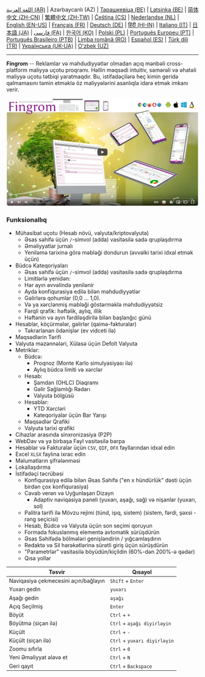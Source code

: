 [اللغة العربية (AR)](./about_ar.md) |
Azərbaycanlı (AZ) |
[Тарашкевіца (BE)](./about_be.md) |
[Latsinka (BE)](./about_be_EU.md) |
[简体中文 (ZH-CN)](./about_zh.md) |
[繁體中文 (ZH-TW)](./about_zh_TW.md) |
[Čeština (CS)](./about_cs.md) |
[Nederlandse (NL)](./about_nl.md) |
[English (EN-US)](./about_en.md) |
[Français (FR)](./about_fr.md) |
[Deutsch (DE)](./about_de.md) |
[हिंदी (HI-IN)](./about_hi.md) |
[Italiano (IT)](./about_it.md) |
[日本語 (JA)](./about_ja.md) |
[فارسی (FA)](./about_fa.md) |
[한국어 (KO)](./about_ko.md) |
[Polski (PL)](./about_pl.md) |
[Português Europeu (PT)](./about_pt.md) |
[Português Brasileiro (PTB)](./about_pt_BR.md) |
[Limba română (RO)](./about_ro.md) |
[Español (ES)](./about_es.md) |
[Türk dili (TR)](./about_tr.md) |
[Українська (UK-UA)](./about_uk.md) |
[O'zbek (UZ)](./about_uz.md)

---

**Fingrom** -- Reklamlar və məhdudiyyətlər olmadan açıq mənbəli cross-platform maliyyə uçotu proqramı.
Həllin məqsədi intuitiv, səmərəli və əhatəli maliyyə uçotu tətbiqi yaratmaqdır.
Bu, istifadəçilərə heç kimin geridə qalmamasını təmin etməklə öz maliyyələrini asanlıqla idarə etmək imkanı verir.

[![Videoya baxın](../images/presentation_en.png)](https://youtu.be/sNTbpILLsOw)

### Funksionallıq
- Mühasibat uçotu (Hesab növü, valyuta/kriptovalyuta)
  - Əsas səhifə üçün `/`-simvol (adda) vasitəsilə sadə qruplaşdırma
  - Əməliyyatlar jurnalı
  - Yeniləmə tarixinə görə məbləği dondurun (əvvəlki tarixi idxal etmək üçün)
- Büdcə Kateqoriyaları
  - Əsas səhifə üçün `/`-simvol (adda) vasitəsilə sadə qruplaşdırma
  - Limitlərlə yenidən:
  - Hər ayın əvvəlində yenilənir
  - Ayda konfiqurasiya edilə bilən məhdudiyyətlər
  - Gəlirlərə qohumlar (0,0 ... 1,0).
  - Və ya xərclənmiş məbləği göstərməklə məhdudiyyətsiz
  - Fərqli qrafik: həftəlik, aylıq, illik
  - Həftənin və ayın fərdiləşdirilə bilən başlanğıc günü
- Hesablar, köçürmələr, gəlirlər (qaimə-fakturalar)
  - Təkrarlanan ödənişlər (ev vidceti ilə)
- Məqsədlərin Tərifi
- Valyuta məzənnələri, Xülasə üçün Defolt Valyuta
- Metriklər:
  - Büdcə:
    - Proqnoz (Monte Karlo simulyasiyası ilə)
    - Aylıq büdcə limiti və xərclər
  - Hesab:
    - Şamdan (OHLC) Diaqramı
    - Gəlir Sağlamlığı Radarı
    - Valyuta bölgüsü
  - Hesablar:
    - YTD Xərcləri
    - Kateqoriyalar üçün Bar Yarışı
  - Məqsədlər Qrafiki
  - Valyuta tarixi qrafiki
- Cihazlar arasında sinxronizasiya (P2P)
- WebDav və ya birbaşa Fayl vasitəsilə bərpa
- Hesablar və Fakturalar üçün `CSV`, `QIF`, `OFX` fayllarından idxal edin
- Excel `XLSX` faylına ixrac edin
- Məlumatların şifrələnməsi
- Lokallaşdırma
- İstifadəçi təcrübəsi
  - Konfiqurasiya edilə bilən Əsas Səhifə ("en x hündürlük" dəsti üçün birdən çox konfiqurasiya)
  - Cavab verən və Uyğunlaşan Dizayn
    - Adaptiv naviqasiya paneli (yuxarı, aşağı, sağ) və nişanlar (yuxarı, sol)
  - Palitra tərifi ilə Mövzu rejimi (tünd, işıq, sistem) (sistem, fərdi, şəxsi - rəng seçicisi)
  - Hesab, Büdcə və Valyuta üçün son seçimi qoruyun
  - Formada fokuslanmış elementə avtomatik sürüşdürün
  - Əsas Səhifədə bölmələri genişləndirin / yığcamlaşdırın
  - Redaktə və Sil hərəkətlərinə sürətli giriş üçün sürüşdürün
  - "Parametrlər" vasitəsilə böyüdün/kiçildin (60%-dən 200%-ə qədər)
  - Qısa yollar

| Təsvir                               | Qısayol              |
| ------------------------------------ | -------------------- |
| Naviqasiya çekmecesini açın/bağlayın | `Shift` + `Enter`    |
| Yuxarı gedin                         | `yuxarı`             |
| Aşağı gedin                          | `aşağı`              |
| Açıq Seçilmiş                        | `Enter`              |
| Böyüt                                | `Ctrl` + `+`         |
| Böyütmə (siçan ilə)           | `Ctrl` + `aşağı diyirləyin` |
| Küçült                               | `Ctrl` + `-`         |
| Küçült (siçan ilə)           | `Ctrl` + `yuxarı diyirləyin` |
| Zoomu sıfırla                        | `Ctrl` + `0`         |
| Yeni Əməliyyat əlavə et              | `Ctrl` + `N`         |
| Geri qayıt                           | `Ctrl` + `Backspace` |
<!--
| Seçilmiş Elementi Redaktə et         | `Ctrl` + `E`         |
| Seçilmiş Elementi Sil                | `Ctrl` + `D`         |
-->